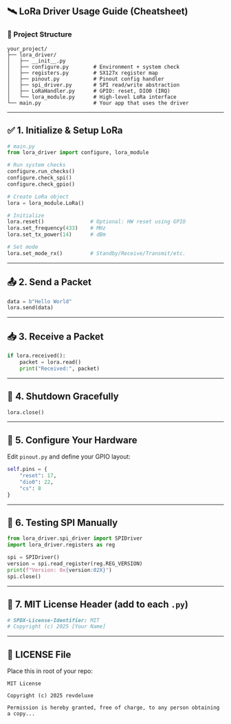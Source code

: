 ## 🛰️ **LoRa Driver Usage Guide (Cheatsheet)**

### 📁 Project Structure

```plaintext
your_project/
├── lora_driver/
│   ├── __init__.py
│   ├── configure.py        # Environment + system check
│   ├── registers.py        # SX127x register map
│   ├── pinout.py           # Pinout config handler
│   ├── spi_driver.py       # SPI read/write abstraction
│   ├── LoRaHandler.py      # GPIO: reset, DIO0 (IRQ)
│   └── lora_module.py      # High-level LoRa interface
└── main.py                 # Your app that uses the driver
```

---

## ✅ 1. **Initialize & Setup LoRa**

```python
# main.py
from lora_driver import configure, lora_module

# Run system checks
configure.run_checks()
configure.check_spi()
configure.check_gpio()

# Create LoRa object
lora = lora_module.LoRa()

# Initialize
lora.reset()               # Optional: HW reset using GPIO
lora.set_frequency(433)    # MHz
lora.set_tx_power(14)      # dBm

# Set mode
lora.set_mode_rx()         # Standby/Receive/Transmit/etc.
```

---

## 📤 2. **Send a Packet**

```python
data = b"Hello World"
lora.send(data)
```

---

## 📥 3. **Receive a Packet**

```python
if lora.received():
    packet = lora.read()
    print("Received:", packet)
```

---

## 🛑 4. **Shutdown Gracefully**

```python
lora.close()
```

---

## 🔧 5. **Configure Your Hardware**

Edit `pinout.py` and define your GPIO layout:

```python
self.pins = {
    "reset": 17,
    "dio0": 22,
    "cs": 8
}
```

---

## 🧪 6. **Testing SPI Manually**

```python
from lora_driver.spi_driver import SPIDriver
import lora_driver.registers as reg

spi = SPIDriver()
version = spi.read_register(reg.REG_VERSION)
print(f"Version: 0x{version:02X}")
spi.close()
```

---

## 🪪 7. **MIT License Header (add to each `.py`)**

```python
# SPDX-License-Identifier: MIT
# Copyright (c) 2025 [Your Name]
```

---

## 📝 LICENSE File

Place this in root of your repo:

```plaintext
MIT License

Copyright (c) 2025 revdeluxe

Permission is hereby granted, free of charge, to any person obtaining a copy...
```

